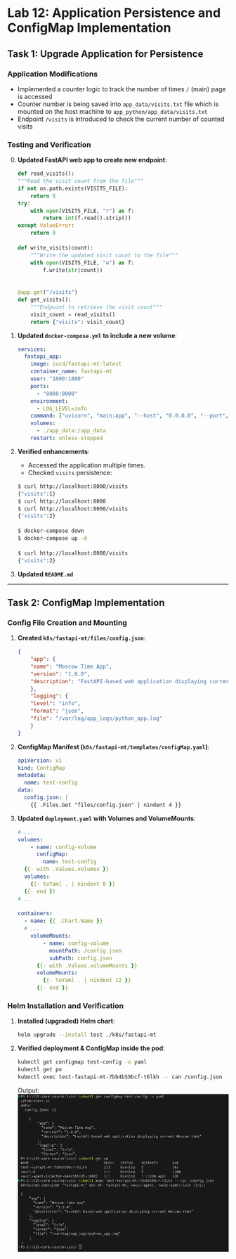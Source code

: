 # Lab 12: Application Persistence and ConfigMap Implementation

## Task 1: Upgrade Application for Persistence

### **Application Modifications**
- Implemented a counter logic to track the number of times `/` (main) page is accessed
- Counter number is being saved into `app_data/visits.txt` file which is mounted on the host machine to `app_python/app_data/visits.txt`
- Endpoint `/visits` is introduced to check the current number of counted visits

### **Testing and Verification**
0. **Updated FastAPI web app to create new endpoint**:
    ```python
    def read_visits():
    """Read the visit count from the file"""
    if not os.path.exists(VISITS_FILE):
        return 0
    try:
        with open(VISITS_FILE, "r") as f:
            return int(f.read().strip())
    except ValueError:
        return 0

    def write_visits(count):
        """Write the updated visit count to the file"""
        with open(VISITS_FILE, "w") as f:
            f.write(str(count))


    @app.get("/visits")
    def get_visits():
        """Endpoint to retrieve the visit count"""
        visit_count = read_visits()
        return {"visits": visit_count}
    ```
1. **Updated `docker-compose.yml` to include a new volume**:
    ```yaml
    services:
      fastapi_app:
        image: iucd/fastapi-mt:latest
        container_name: fastapi-mt
        user: "1000:1000"
        ports:
          - "8000:8000"
        environment:
          - LOG_LEVEL=info
        command: ["uvicorn", "main:app", "--host", "0.0.0.0", "--port", "8000"]
        volumes:
          - ./app_data:/app_data
        restart: unless-stopped
    ```
2. **Verified enhancements**:
    - Accessed the application multiple times.
    - Checked `visits` persistence:
    ```sh
    $ curl http://localhost:8000/visits
    {"visits":1}
    $ curl http://localhost:8000
    $ curl http://localhost:8000/visits
    {"visits":2}

    $ docker-compose down
    $ docker-compose up -d

    $ curl http://localhost:8000/visits
    {"visits":2}
    ```

3. **Updated `README.md`**

---

## Task 2: ConfigMap Implementation

### **Config File Creation and Mounting**
1. **Created `k8s/fastapi-mt/files/config.json`**:
    ```json
    {
        "app": {
        "name": "Moscow Time App",
        "version": "1.0.0",
        "description": "FastAPI-based web application displaying current Moscow time"
        },
        "logging": {
        "level": "info",
        "format": "json",
        "file": "/var/log/app_logs/python_app.log"
        }
    }
    ```

2. **ConfigMap Manifest (`k8s/fastapi-mt/templates/configMap.yaml`)**:
    ```yaml
    apiVersion: v1
    kind: ConfigMap
    metadata:
      name: test-config
    data:
      config.json: |
        {{ .Files.Get "files/config.json" | nindent 4 }}
    ```

3. **Updated `deployment.yaml` with Volumes and VolumeMounts**:
    ```yaml
    # ...
    volumes:
        - name: config-volume
          configMap:
            name: test-config
      {{- with .Values.volumes }}
      volumes:
        {{- toYaml . | nindent 8 }}
      {{- end }}
    #...

    containers:
      - name: {{ .Chart.Name }}
      # ...
        volumeMounts:
            - name: config-volume
              mountPath: /config.json
              subPath: config.json
          {{- with .Values.volumeMounts }}
          volumeMounts:
            {{- toYaml . | nindent 12 }}
          {{- end }}
    ```

### **Helm Installation and Verification**
1. **Installed (upgraded) Helm chart**:
    ```sh
    helm upgrade --install test ./k8s/fastapi-mt
    ```
2. **Verified deployment & ConfigMap inside the pod**:
    ```sh
    kubectl get configmap test-config -o yaml
    kubectl get po
    kubectl exec test-fastapi-mt-7bb4b59bcf-t6lkh -- can /config.json
    ```
    Output:
    ![alt text](assets/images-12/image.png)